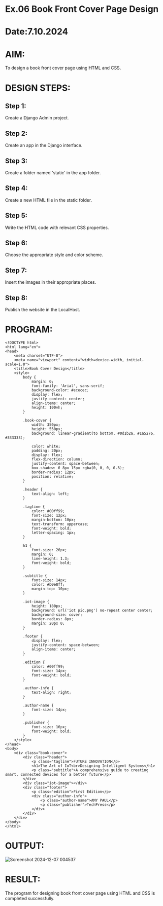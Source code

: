 # Ex.06 Book Front Cover Page Design
# Date:7.10.2024
# AIM:
To design a book front cover page using HTML and CSS.

# DESIGN STEPS:
## Step 1:
Create a Django Admin project.

## Step 2:
Create an app in the Django interface.

## Step 3:
Create a folder named 'static' in the app folder.

## Step 4:
Create a new HTML file in the static folder.

## Step 5:
Write the HTML code with relevant CSS properties.

## Step 6:
Choose the appropriate style and color scheme.

## Step 7:
Insert the images in their appropriate places.

## Step 8:
Publish the website in the LocalHost.

# PROGRAM:
```
<!DOCTYPE html>
<html lang="en">
<head>
    <meta charset="UTF-8">
    <meta name="viewport" content="width=device-width, initial-scale=1.0">
    <title>Book Cover Design</title>
    <style>
        body {
            margin: 0;
            font-family: 'Arial', sans-serif;
            background-color: #ececec;
            display: flex;
            justify-content: center;
            align-items: center;
            height: 100vh;
        }

        .book-cover {
            width: 350px;
            height: 550px;
            background: linear-gradient(to bottom, #0d1b2a, #1a5276, #333333);

            color: white;
            padding: 20px;
            display: flex;
            flex-direction: column;
            justify-content: space-between;
            box-shadow: 0 8px 15px rgba(0, 0, 0, 0.3);
            border-radius: 12px;
            position: relative;
        }

        .header {
            text-align: left;
        }

        .tagline {
            color: #00ff99;
            font-size: 12px;
            margin-bottom: 10px;
            text-transform: uppercase;
            font-weight: bold;
            letter-spacing: 1px;
        }

        h1 {
            font-size: 26px;
            margin: 0;
            line-height: 1.3;
            font-weight: bold;
        }

        .subtitle {
            font-size: 14px;
            color: #b0e8ff;
            margin-top: 10px;
        }

        .iot-image {
            height: 180px;
            background: url('iot pic.png') no-repeat center center;
            background-size: cover;
            border-radius: 8px;
            margin: 20px 0;
        }

        .footer {
            display: flex;
            justify-content: space-between;
            align-items: center;
        }

        .edition {
            color: #00ff99;
            font-size: 14px;
            font-weight: bold;
        }

        .author-info {
            text-align: right;
        }

        .author-name {
            font-size: 14px;
        }

        .publisher {
            font-size: 16px;
            font-weight: bold;
        }
    </style>
</head>
<body>
    <div class="book-cover">
        <div class="header">
            <p class="tagline">FUTURE INNOVATION</p>
            <h1>The Art of IoT<br>Designing Intelligent Systems</h1>
            <p class="subtitle">A comprehensive guide to creating smart, connected devices for a better future</p>
        </div>
        <div class="iot-image"></div>
        <div class="footer">
            <p class="edition">First Edition</p>
            <div class="author-info">
                <p class="author-name">AMY PAUL</p>
                <p class="publisher">TechPress</p>
            </div>
        </div>
    </div>
</body>
</html>

```
# OUTPUT:
![Screenshot 2024-12-07 004537](https://github.com/user-attachments/assets/c432a277-e9cc-4d10-8571-bdbde6b7da7c)

# RESULT:
The program for designing book front cover page using HTML and CSS is completed successfully.
